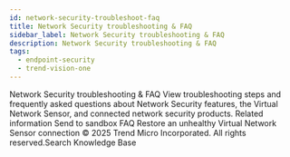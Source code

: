 ```yaml
---
id: network-security-troubleshoot-faq
title: Network Security troubleshooting & FAQ
sidebar_label: Network Security troubleshooting & FAQ
description: Network Security troubleshooting & FAQ
tags:
  - endpoint-security
  - trend-vision-one
---
```


 Network Security troubleshooting & FAQ View troubleshooting steps and frequently asked questions about Network Security features, the Virtual Network Sensor, and connected network security products. Related information Send to sandbox FAQ Restore an unhealthy Virtual Network Sensor connection © 2025 Trend Micro Incorporated. All rights reserved.Search Knowledge Base